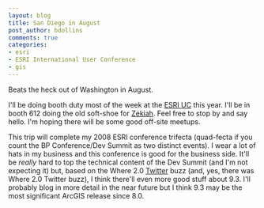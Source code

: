 ```yaml
---
layout: blog
title: San Diego in August
post_author: bdollins
comments: true
categories:
- esri
- ESRI International User Conference
- gis
---
```


Beats the heck out of Washington in August.

I'll be doing booth duty most of the week at the <a href="http://esri.com/events/uc/">ESRI UC</a> this year. I'll be in booth 612 doing the old soft-shoe for <a href="http://www.zekiah.com">Zekiah</a>. Feel free to stop by and say hello. I'm hoping there will be some good off-site meetups.

This trip will complete my 2008 ESRI conference trifecta (quad-fecta if you count the BP Conference/Dev Summit as two distinct events). I wear a lot of hats in my business and this conference is good for the business side. It'll be <em>really</em> hard to top the technical content of the Dev Summit (and I'm not expecting it) but, based on the Where 2.0 <a href="http://twitter.com">Twitter</a> buzz (and, yes, there was Where 2.0 Twitter buzz), I think there'll even more good stuff about 9.3. I'll probably blog in more detail in the near future but I think 9.3 may be the most significant ArcGIS release since 8.0.